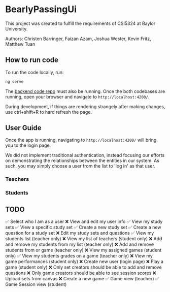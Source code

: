 # BearlyPassingUi
This project was created to fulfill the requirements of CSI5324 at Baylor University.

Authors: Christen Barringer, Faizan Azam, Joshua Wester, Kevin Fritz, Matthew Tuan

## How to run code

To run the code locally, run:

```bash
ng serve
```

The [backend code repo](https://github.com/household-four/BearlyPassing) must also be running. Once the both codebases are running, 
open your browser and navigate to `http://localhost:4200/`. 

During development, if things are rendering strangely after making changes, use ctrl+shift+R to hard refresh the page.

## User Guide
Once the app is running, navigating to `http://localhost:4200/` will bring you to the login page. 

We did not implement traditional authentication, instead focusing our efforts on demonstrating the relationships 
between the entities in our system. As such, you may simply choose a user from the list to 'log in' as that user. 

### Teachers

### Students

## TODO
✅ Select who I am as a user
❌ View and edit my user info
✅ View my study sets
✅ View a specific study set
✅ Create a new study set
✅ Create a new question for a study set
❌ Edit my study sets and questions
✅ View my students list (teacher only)
❌ View my list of teachers (student only)
❌ Add and remove my students from my list (teacher only) 
❌ Add and remove students from or game (teacher only)
❌ View my assigned games (student only)
✅ View my students grades on a game (teacher only) 
❌ View my game performances (student only)
❌ Create new user (login page)
❌ Play a game (student only)
❌ Only set creators should be able to add and remove questions
❌ Only game creators should be able to see session scores
❌ Upload sets from canvas 
❌ Create a new game
✅ Game view (teacher)
✅ Game Session view (student)

